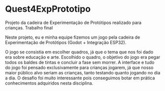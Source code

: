 # Quest4ExpPrototipo
Projeto da cadeira de Experimentação de Protótipos realizado para crianças. Trabalho final

Neste projeto, eu e minha equipe fizemos um jogo pela cadeira de Experimentação de Protótipos (Godot + Integração ESP32).

O jogo se consistia em escolher quadros, já que o tema que nos foi dado era sobre educação e arte.
Escolhido o quadro, o objetivo do jogo era pegar todos os baldes de tintas e concluir a fase sem morrer.
A interface e tudo do jogo foi pensado exclusivamente para crianças jogarem, já que nosso maior público alvo seriam
as crianças, tanto testando quanto jogando no dia a dia. O desafio foi muito interessante pois conseguimos botar em prática
conhecimentos adquiridos nesta disciplina.
